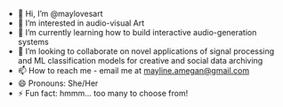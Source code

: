 - 👋 Hi, I’m @maylovesart
- 👀 I’m interested in audio-visual Art
- 🌱 I’m currently learning how to build interactive audio-generation systems
- 💞️ I’m looking to collaborate on novel applications of signal processing and ML classification models for creative and social data archiving
- 📫 How to reach me - email me at mayline.amegan@gmail.com
- 😄 Pronouns: She/Her
- ⚡ Fun fact: hmmm... too many to choose from!

<!---
maylovesart/maylovesart is a ✨ special ✨ repository because its `README.md` (this file) appears on your GitHub profile.
You can click the Preview link to take a look at your changes.
--->
